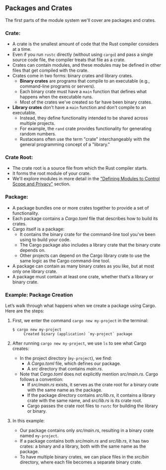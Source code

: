 ## Packages and Crates

The first parts of the module system we'll cover are packages and crates.

### **Crate**:
  - A crate is the smallest amount of code that the Rust compiler considers at a time.
  - Even if you run `rustc` directly (without using `cargo`) and pass a single source code file, the compiler treats that file as a crate.
  - Crates can contain modules, and these modules may be defined in other files that get compiled with the crate.
  - Crates come in two forms: binary crates and library crates.
    - **Binary crates** are programs that compile to an executable (e.g., command-line programs or servers).
    - Each binary crate must have a `main` function that defines what happens when the executable runs.
    - Most of the crates we've created so far have been binary crates.
  - **Library crates** don't have a `main` function and don't compile to an executable.
    - Instead, they define functionality intended to be shared across multiple projects.
    - For example, the `rand` crate provides functionality for generating random numbers.
    - Rustaceans often use the term "crate" interchangeably with the general programming concept of a "library."

### **Crate Root**:
  - The crate root is a source file from which the Rust compiler starts.
  - It forms the root module of your crate.
  - We'll explore modules in more detail in the ["Defining Modules to Control Scope and Privacy"](https://doc.rust-lang.org/book/ch07-02-defining-modules-to-control-scope-and-privacy.html) section.

### **Package**:
  - A package bundles one or more crates together to provide a set of functionality.
  - Each package contains a *Cargo.toml* file that describes how to build its crates.
  - Cargo itself is a package:
    - It contains the binary crate for the command-line tool you've been using to build your code.
    - The Cargo package also includes a library crate that the binary crate depends on.
    - Other projects can depend on the Cargo library crate to use the same logic as the Cargo command-line tool.
  - A package can contain as many binary crates as you like, but at most only one library crate.
  - A package must contain at least one crate, whether that’s a library or binary crate.

### Example: Package Creation

Let’s walk through what happens when we create a package using Cargo. Here are the steps:

1. First, we enter the command `cargo new my-project` in the terminal:

    ```console
    $ cargo new my-project
         Created binary (application) `my-project` package
    ```

2. After running `cargo new my-project`, we use `ls` to see what Cargo creates:
   - In the project directory (`my-project`), we find:
     - A *Cargo.toml* file, which defines our package.
     - A *src* directory that contains *main.rs*.
   - Note that *Cargo.toml* does not explicitly mention *src/main.rs*. Cargo follows a convention:
     - If *src/main.rs* exists, it serves as the crate root for a binary crate with the same name as the package.
     - If the package directory contains *src/lib.rs*, it contains a library crate with the same name, and *src/lib.rs* is its crate root.
     - Cargo passes the crate root files to `rustc` for building the library or binary.

3. In this example:
   - Our package contains only *src/main.rs*, resulting in a binary crate named `my-project`.
   - If a package contains both *src/main.rs* and *src/lib.rs*, it has two crates: a binary and a library, both with the same name as the package.
   - To have multiple binary crates, we can place files in the *src/bin* directory, where each file becomes a separate binary crate.
